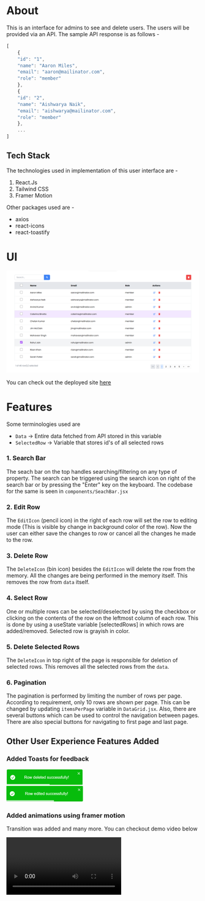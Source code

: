 # About

This is an interface for admins to see and delete users. The users will be provided via an API. The sample API response is as follows -

```js
[
	{
	"id": "1",
	"name": "Aaron Miles",
	"email": "aaron@mailinator.com",
	"role": "member"
	},
	{
	"id": "2",
	"name": "Aishwarya Naik",
	"email": "aishwarya@mailinator.com",
	"role": "member"
	},
    ...
]

```

## Tech Stack

The technologies used in implementation of this user interface are -

1. React.Js
2. Tailwind CSS
3. Framer Motion

Other packages used are -

- axios
- react-icons
- react-toastify

# UI

<img src = "public/admin_dashboard.png">

You can check out the deployed site [here](https://admin-dashboard-dbgk.onrender.com)

# Features

Some terminologies used are

- `Data` -> Entire data fetched from API stored in this variable
- `SelectedRow` -> Variable that stores id's of all selected rows

### 1. Search Bar

The seach bar on the top handles searching/filtering on any type of property. The search can be triggered using the search icon on right of the search bar or by pressing the "Enter" key on the keyboard. The codebase for the same is seen in `components/SeachBar.jsx`

### 2. Edit Row

The `EditIcon` (pencil icon) in the right of each row will set the row to editing mode (This is visible by change in background color of the row). Now the user can either save the changes to row or cancel all the changes he made to the row.

### 3. Delete Row

The `DeleteIcon` (bin icon) besides the `EditIcon` will delete the row from the memory. All the changes are being performed in the memory itself. This removes the row from `data` itself.

### 4. Select Row

One or multiple rows can be selected/deselected by using the checkbox or clicking on the contents of the row on the leftmost column of each row. This is done by using a useState variable [selectedRows] in which rows are added/removed. Selected row is grayish in color.

### 5. Delete Selected Rows

The `DeleteIcon` in top right of the page is responsible for deletion of selected rows. This removes all the selected rows from the `data`.

### 6. Pagination

The pagination is performed by limiting the number of rows per page. According to requirement, only 10 rows are shown per page. This can be changed by updating `itemsPerPage` variable in `DataGrid.jsx`. Also, there are several buttons which can be used to control the navigation between pages. There are also special buttons for navigating to first page and last page.

## Other User Experience Features Added

### Added Toasts for feedback

<img src = "public/delete.png" width = "200px">
<br>
<img src = "public/edit.png" width = "200px">

### Added animations using framer motion

Transition was added and many more. You can checkout demo video below

<video src="public/demo.mp4" controls title="Demonstration"></video>
